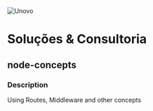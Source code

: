 <img alt="Unovo" src="https://www.unovo.com.br/wp-content/uploads/2014/08/logo.png" />

# Soluções & Consultoria

## node-concepts
### Description
Using Routes, Middleware and other concepts
